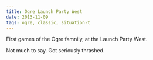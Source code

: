 ```yaml
---
title: Ogre Launch Party West
date: 2013-11-09
tags: ogre, classic, situation-t
---
```


First games of the Ogre famnily, at the Launch Party West.

Not much to say. Got seriously thrashed.
